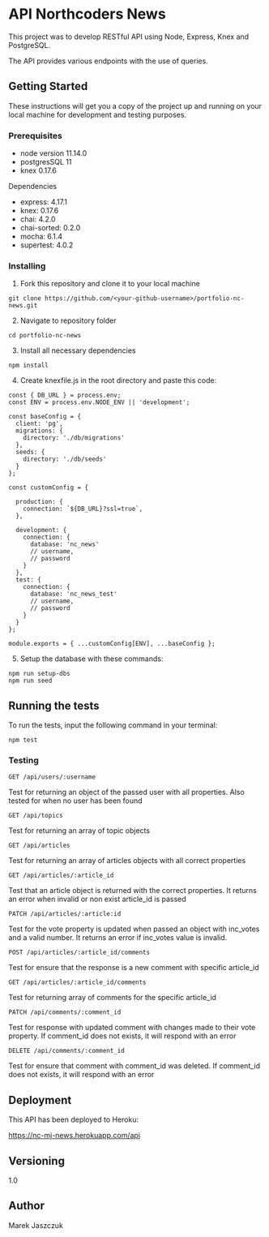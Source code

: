 # API Northcoders News

This project was to develop RESTful API using Node, Express, Knex and PostgreSQL.

The API provides various endpoints with the use of queries.

## Getting Started

These instructions will get you a copy of the project up and running on your local machine for development and testing purposes.

### Prerequisites

* node version 11.14.0
* postgresSQL 11
* knex 0.17.6

Dependencies

* express: 4.17.1
* knex: 0.17.6
* chai: 4.2.0
* chai-sorted: 0.2.0
* mocha: 6.1.4
* supertest: 4.0.2

### Installing

1. Fork this repository and clone it to your local machine

```
git clone https://github.com/<your-github-username>/portfolio-nc-news.git
```

2. Navigate to repository folder

```
cd portfolio-nc-news
```

3. Install all necessary dependencies
```
npm install
```

4. Create knexfile.js in the root directory and paste this code:
```
const { DB_URL } = process.env;
const ENV = process.env.NODE_ENV || 'development';

const baseConfig = {
  client: 'pg',
  migrations: {
    directory: './db/migrations'
  },
  seeds: {
    directory: './db/seeds'
  }
};

const customConfig = {

  production: {
    connection: `${DB_URL}?ssl=true`,
  },

  development: {
    connection: {
      database: 'nc_news'
      // username,
      // password
    }
  },
  test: {
    connection: {
      database: 'nc_news_test'
      // username,
      // password
    }
  }
};       

module.exports = { ...customConfig[ENV], ...baseConfig };
```

5. Setup the database with these commands: 
```
npm run setup-dbs
npm run seed
```

## Running the tests

To run the tests, input the following command in your terminal:
```
npm test
```

### Testing

```
GET /api/users/:username
```
Test for returning an object of the passed user with all properties. Also tested for when no user has been found

```
GET /api/topics
```
Test for returning an array of topic objects

```
GET /api/articles
```
Test for returning an array of articles objects with all correct properties

```
GET /api/articles/:article_id
```
Test that an article object is returned with the correct properties. It returns an error when invalid or non exist article_id is passed

```
PATCH /api/articles/:article:id
```
Test for the vote property is updated when passed an object with inc_votes and a valid number. It returns an error if inc_votes value is invalid.

```
POST /api/articles/:article_id/comments
```
Test for ensure that the response is a new comment with specific article_id

```
GET /api/articles/:article_id/comments
```
Test for returning array of comments for the specific article_id

```
PATCH /api/comments/:comment_id
```
Test for response with updated comment with changes made to their vote property. If comment_id does not exists, it will respond with an error

```
DELETE /api/comments/:comment_id
```
Test for ensure that comment with comment_id was deleted. If comment_id does not exists, it will respond with an error

## Deployment

This API has been deployed to Heroku:

https://nc-mj-news.herokuapp.com/api


## Versioning

1.0

## Author

Marek Jaszczuk